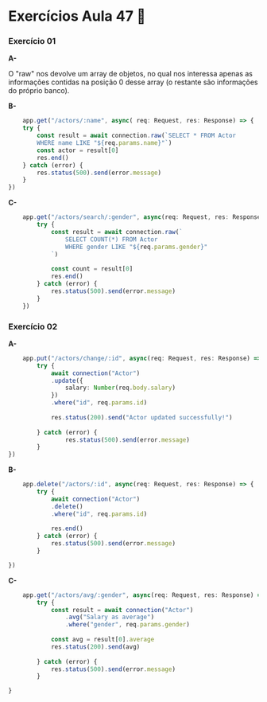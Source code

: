# Exercícios Aula 47  :memo:  

### Exercício 01

**A-** 

O "raw" nos devolve um array de objetos, no qual nos interessa apenas as informações contidas na posição 0 desse array (o restante são informações do próprio banco).

**B-**

```ts
	app.get("/actors/:name", async( req: Request, res: Response) => {
	try {
		const result = await connection.raw(`SELECT * FROM Actor 
		WHERE name LIKE "${req.params.name}"`)
		const actor = result[0]
		res.end()
	} catch (error) {
		res.status(500).send(error.message)
	}
})
```



**C-**
```ts
	app.get("/actors/search/:gender", async(req: Request, res: Response) => {
		try {
			const result = await connection.raw(`
				SELECT COUNT(*) FROM Actor 
				WHERE gender LIKE "${req.params.gender}"
			`)
			
			const count = result[0]
			res.end()
		} catch (error) {
			res.status(500).send(error.message)
		}
	})
```

### Exercício 02

**A-**
```ts
	app.put("/actors/change/:id", async(req: Request, res: Response) => {
		try {
			await connection("Actor")
			.update({
				salary: Number(req.body.salary)
			})
			.where("id", req.params.id)
			
			res.status(200).send("Actor updated successfully!")
				
		} catch (error) {
				res.status(500).send(error.message)
		}
})
```

  
**B-**
```ts
	app.delete("/actors/:id", async(req: Request, res: Response) => {
		try {
			await connection("Actor")
			.delete()
			.where("id", req.params.id)
			
			res.end()
		} catch (error) {
			res.status(500).send(error.message)
		}

})
```

**C-**
```ts
	app.get("/actors/avg/:gender", async(req: Request, res: Response) => {
		try {
			const result = await connection("Actor")
				.avg("Salary as average")
				.where("gender", req.params.gender)
			
			const avg = result[0].average
			res.status(200).send(avg)
			
		} catch (error) {
			res.status(500).send(error.message)
		}

}
```